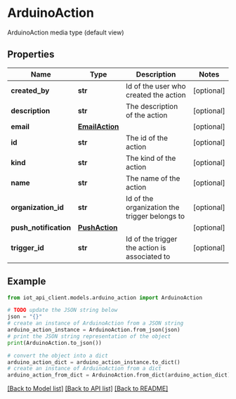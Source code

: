 # ArduinoAction

ArduinoAction media type (default view)

## Properties

Name | Type | Description | Notes
------------ | ------------- | ------------- | -------------
**created_by** | **str** | Id of the user who created the action | [optional] 
**description** | **str** | The description of the action | [optional] 
**email** | [**EmailAction**](EmailAction.md) |  | [optional] 
**id** | **str** | The id of the action | [optional] 
**kind** | **str** | The kind of the action | [optional] 
**name** | **str** | The name of the action | [optional] 
**organization_id** | **str** | Id of the organization the trigger belongs to | [optional] 
**push_notification** | [**PushAction**](PushAction.md) |  | [optional] 
**trigger_id** | **str** | Id of the trigger the action is associated to | [optional] 

## Example

```python
from iot_api_client.models.arduino_action import ArduinoAction

# TODO update the JSON string below
json = "{}"
# create an instance of ArduinoAction from a JSON string
arduino_action_instance = ArduinoAction.from_json(json)
# print the JSON string representation of the object
print(ArduinoAction.to_json())

# convert the object into a dict
arduino_action_dict = arduino_action_instance.to_dict()
# create an instance of ArduinoAction from a dict
arduino_action_from_dict = ArduinoAction.from_dict(arduino_action_dict)
```
[[Back to Model list]](../README.md#documentation-for-models) [[Back to API list]](../README.md#documentation-for-api-endpoints) [[Back to README]](../README.md)


